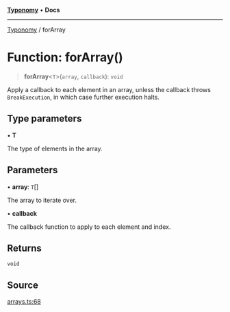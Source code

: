 [**Typonomy**](../README.md) • **Docs**

***

[Typonomy](../globals.md) / forArray

# Function: forArray()

> **forArray**\<`T`\>(`array`, `callback`): `void`

Apply a callback to each element in an array,
unless the callback throws `BreakExecution`,
in which case further execution halts.

## Type parameters

• **T**

The type of elements in the array.

## Parameters

• **array**: `T`[]

The array to iterate over.

• **callback**

The callback function to apply to each element and index.

## Returns

`void`

## Source

[arrays.ts:68](https://github.com/softcraft-development/typonomy/blob/d8b6722e8f9213512ecbf239a27330f22316ef6d/src/arrays.ts#L68)
